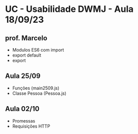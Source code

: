 # UC - Usabilidade DWMJ - Aula 18/09/23

## prof. Marcelo

* Modulos ES6 com import
* export default 
* export

## Aula 25/09

* Funções (main2509.js)
* Classe Pessoa (Pessoa.js)

## Aula 02/10

* Promessas
* Requisições HTTP